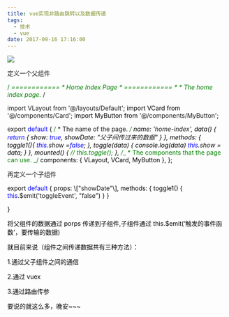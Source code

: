```yaml
---
title: vue实现非路由跳转以及数据传递
tags:
  - 技术
  - vue
date: 2017-09-16 17:16:00
---
```


![](http://www.jixiaokang.com/wp-content/uploads/2018/05/1213869-20170917010706391-470964538.gif)

定义一个父组件

<span style="color: #008000;">/_</span><span style="color: #008000;"> ============ \* Home Index Page \* ============ \* \* The home index page.
</span><span style="color: #008000;">_/</span><span style="color: #000000;">

import VLayout from </span>'@/layouts/Default'<span style="color: #000000;">;
import VCard from </span>'@/components/Card'<span style="color: #000000;">;
import MyButton from </span>'@/components/MyButton'<span style="color: #000000;">;

export </span><span style="color: #0000ff;">default</span><span style="color: #000000;"> {
</span><span style="color: #008000;">/_</span><span style="color: #008000;">_ \* The name of the page.
</span><span style="color: #008000;">_/</span><span style="color: #000000;">
name: </span>'home-index'<span style="color: #000000;">,
data() {
</span><span style="color: #0000ff;">return</span><span style="color: #000000;"> {
show: </span><span style="color: #0000ff;">true</span><span style="color: #000000;">,
showDate: </span>"父子间传过来的数据"<span style="color: #000000;">
}
},
methods: {
toggle1(){
</span><span style="color: #0000ff;">this</span>.show =<span style="color: #0000ff;">false</span><span style="color: #000000;">;
},
toggle(data) {
console.log(data)
</span><span style="color: #0000ff;">this</span>.show =<span style="color: #000000;"> data;
}
},
mounted() {
</span><span style="color: #008000;">//</span><span style="color: #008000;"> this.toggle();</span>
<span style="color: #000000;"> },
</span><span style="color: #008000;">/_</span><span style="color: #008000;">_ \* The components that the page can use.
</span><span style="color: #008000;">_/</span><span style="color: #000000;">
components: {
VLayout,
VCard,
MyButton
},
};
</span>

再定义一个子组件

<span style="color: #000000;">
export </span><span style="color: #0000ff;">default</span><span style="color: #000000;"> {
    props: \[</span>"showDate"<span style="color: #000000;">\],
    methods: {
        toggle1() {
            </span><span style="color: #0000ff;">this</span>.$emit('toggleEvent', "false"<span style="color: #000000;">)
        }
    }

}
</span>

将父组件的数据通过 porps 传递到子组件,子组件通过 this.\$emit(‘触发的事件函数’，要传输的数据)

就目前来说（组件之间传递数据共有三种方法）：

1.通过父子组件之间的通信

2.通过 vuex

3.通过路由传参

要说的就这么多，晚安~~~
